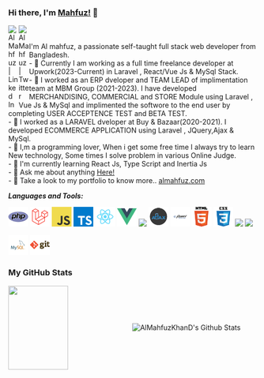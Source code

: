### Hi there, I'm <a href="https://almahfuz.com/">Mahfuz!</a>  👋

<a href="https://www.linkedin.com/in/mahfuz380/">
  <img align="left" alt="Al Mahfuz | Linked In" width="21px" src="https://content.linkedin.com/content/dam/me/brand/en-us/brand-home/logos/In-Blue-Logo.png.original.png" />
</a>
<a href="https://twitter.com/mahfuz380">
  <img align="left" alt="Al Mahfuz | Twitter" width="21px" src="https://raw.githubusercontent.com/anuraghazra/anuraghazra/master/assets/twitter.svg" />
</a>
<br/>
<br/>
 I'm Al mahfuz, a passionate self-taught full stack web developer from Bangladesh.
 <br/>
 - 🔭 Currently I am working as a full time freelance developer at Upwork(2023-Current) in Laravel , React/Vue Js & MySql Stack.
<br/>
- 🔭 I worked as an ERP dveloper and TEAM LEAD of implimentation team at MBM Group (2021-2023). I have developed MERCHANDISING, COMMERCIAL and STORE Module using Laravel , Vue Js & MySql and implimented the softwore to the end user by completing USER ACCEPTENCE TEST and BETA TEST.
<br/>
- 🔭 I worked as a LARAVEL dveloper at Buy & Bazaar(2020-2021). I developed ECOMMERCE APPLICATION using Laravel , JQuery,Ajax & MySql.
<br/>
- 🌱 I,m a programming lover, When i get some free time I always try to learn New technology, Some times I solve problem in various Online Judge.
<br/>
- 🌱 I'm currently learning React Js, Type Script and Inertia Js
<br/>
- 💬 Ask me about anything <a href="https://github.com/AlMahfuzKhanD/AlMahfuzKhanD/issues">Here!</a> 
<br/>
- 💬 Take a look to my portfolio to know more.. <a href="https://almahfuz.com/">almahfuz.com</a> 

***Languages and Tools:*** 

<code><img height="40" src="https://raw.githubusercontent.com/github/explore/80688e429a7d4ef2fca1e82350fe8e3517d3494d/topics/php/php.png"></code>
<code><img height="40" src="https://raw.githubusercontent.com/github/explore/80688e429a7d4ef2fca1e82350fe8e3517d3494d/topics/laravel/laravel.png"></code>
<code><img height="40" src="https://raw.githubusercontent.com/github/explore/80688e429a7d4ef2fca1e82350fe8e3517d3494d/topics/javascript/javascript.png"></code>
<code><img height="40" src="https://raw.githubusercontent.com/github/explore/80688e429a7d4ef2fca1e82350fe8e3517d3494d/topics/typescript/typescript.png?size=48"></code>
<code><img height="40" src="https://raw.githubusercontent.com/github/explore/80688e429a7d4ef2fca1e82350fe8e3517d3494d/topics/react/react.png"></code>
<code><img height="40" src="https://raw.githubusercontent.com/github/explore/80688e429a7d4ef2fca1e82350fe8e3517d3494d/topics/vue/vue.png"></code>
<code><img height="40" src="https://avatars.githubusercontent.com/u/47703742?s=48&v=4"></code>
<code><img height="40" src="https://raw.githubusercontent.com/github/explore/8be26d91eb231fec0b8856359979ac09f27173fd/topics/ajax/ajax.png"></code>
<code><img height="40" src="https://raw.githubusercontent.com/github/explore/8be26d91eb231fec0b8856359979ac09f27173fd/topics/jquery/jquery.png"></code>
<code><img height="40" src="https://raw.githubusercontent.com/github/explore/80688e429a7d4ef2fca1e82350fe8e3517d3494d/topics/html/html.png"></code>
<code><img height="40" src="https://raw.githubusercontent.com/github/explore/80688e429a7d4ef2fca1e82350fe8e3517d3494d/topics/css/css.png"></code>
<code><img height="40" src="https://avatars.githubusercontent.com/u/2918581?s=48&v=4(https://avatars.githubusercontent.com/u/2918581?s=48&v=4)"></code>
<code><img height="40" src="https://avatars.githubusercontent.com/u/67109815?s=48&v=4"></code>
	
<code><img height="40" src="https://raw.githubusercontent.com/github/explore/80688e429a7d4ef2fca1e82350fe8e3517d3494d/topics/mysql/mysql.png"></code>
<code><img height="40" src="https://raw.githubusercontent.com/github/explore/80688e429a7d4ef2fca1e82350fe8e3517d3494d/topics/git/git.png"></code>
<!-- <code><img height="40" src="https://raw.githubusercontent.com/github/explore/80688e429a7d4ef2fca1e82350fe8e3517d3494d/topics/bootstrap/bootstrap.png"></code> -->


 
### My GitHub Stats

<div>
<!-- <img align="center" width="33%"  src="http://github-readme-streak-stats.herokuapp.com?user=AlMahfuzKhanD&theme=gotham&hide_border=true&date_format=M%20j%5B%2C%20Y%5D" alt="AlMahfuzKhanD" /> -->
<img align="center" height="170em" width="49%" src="https://github-readme-stats-eight-theta.vercel.app/api/top-langs/?username=AlMahfuzKhanD&layout=compact&langs_count=8&theme=algolia"/>
<img align="center" width="49%"  src="https://github-readme-stats-eight-theta.vercel.app/api?username=AlMahfuzKhanD&include_all_commits=true&theme=gotham&show_icons=true&count_private=true" alt="AlMahfuzKhanD's Github Stats" />
<!-- 	<img align="center" width="49%"  src="http://github-readme-streak-stats.herokuapp.com?user=AlMahfuzKhanD&theme=gotham&hide_border=true&date_format=M%20j%5B%2C%20Y%5D" alt="AlMahfuzKhanD" /> -->
 </div>

 





